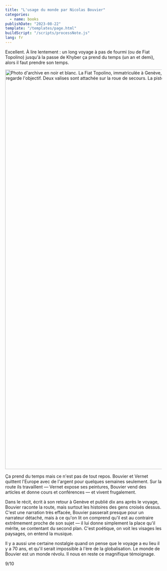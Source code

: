 ```yaml
---
title: "L'usage du monde par Nicolas Bouvier"
categories:
  - name: books
publishDate: "2023-08-22"
template: "/templates/page.html"
buildScript: "/scripts/processNote.js"
lang: fr
---
```


Excellent. À lire lentement : un long voyage à pas de fourmi (ou de Fiat Topolino) jusqu'à la passe de Khyber ça prend du temps (un an et demi), alors il faut prendre son temps.

<img width="1280" height="871" style="aspect-ratio:1280/871;height:auto;" src="/static/images/20230822-nicolas-bouvier-fiat-topolino.jpg" alt="Photo d'archive en noir et blanc. La Fiat Topolino, immatriculée à Genève, sur la route d'Ankara. On voit la voiture de l'arrière, le capot est ouvert et Bouvier est retourné le siège passager, il regarde l'objectif. Deux valises sont attachée sur la roue de secours. La piste de gravillons s'étend jusqu'à l'horizon au pied de collines arides.">

Ça prend du temps mais ce n'est pas de tout repos. Bouvier et Vernet quittent l'Europe avec de l'argent pour quelques semaines seulement. Sur la route ils travaillent — Vernet expose ses peintures, Bouvier vend des articles et donne cours et conférences — et vivent frugalement.

Dans le récit, écrit à son retour à Genève et publié dix ans après le voyage, Bouvier raconte la route, mais surtout les histoires des gens croisés dessus. C'est une narration très effacée, Bouvier passerait presque pour un narrateur détaché, mais à ce qu'on lit on comprend qu'il est au contraire extrêmement proche de son sujet — il lui donne simplement la place qu'il mérite, se contentant du second plan. C'est poétique, on voit les visages les paysages, on entend la musique.

Il y a aussi une certaine nostalgie quand on pense que le voyage a eu lieu il y a 70 ans, et qu'il serait impossible à l'ère de la globalisation. Le monde de Bouvier est un monde révolu. Il nous en reste ce magnifique témoignage.

9/10
